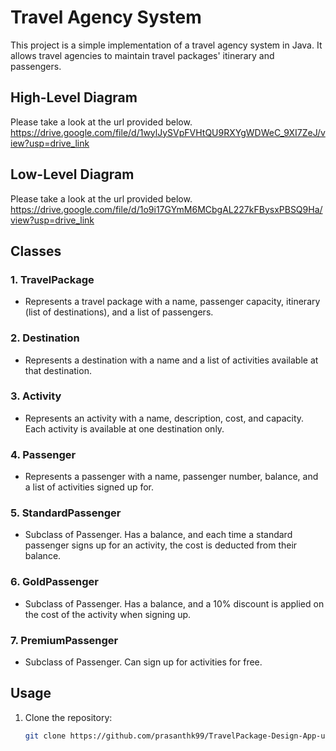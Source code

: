 # Travel Agency System

This project is a simple implementation of a travel agency system in Java. It allows travel agencies to maintain travel packages' itinerary and passengers.

## High-Level Diagram

Please take a look at the url provided below.
https://drive.google.com/file/d/1wylJySVpFVHtQU9RXYgWDWeC_9XI7ZeJ/view?usp=drive_link

## Low-Level Diagram

Please take a look at the url provided below.
https://drive.google.com/file/d/1o9i17GYmM6MCbgAL227kFBysxPBSQ9Ha/view?usp=drive_link

## Classes

### 1. TravelPackage
- Represents a travel package with a name, passenger capacity, itinerary (list of destinations), and a list of passengers.

### 2. Destination
- Represents a destination with a name and a list of activities available at that destination.

### 3. Activity
- Represents an activity with a name, description, cost, and capacity. Each activity is available at one destination only.

### 4. Passenger
- Represents a passenger with a name, passenger number, balance, and a list of activities signed up for.

### 5. StandardPassenger
- Subclass of Passenger. Has a balance, and each time a standard passenger signs up for an activity, the cost is deducted from their balance.

### 6. GoldPassenger
- Subclass of Passenger. Has a balance, and a 10% discount is applied on the cost of the activity when signing up.

### 7. PremiumPassenger
- Subclass of Passenger. Can sign up for activities for free.

## Usage

1. Clone the repository:

   ```bash
   git clone https://github.com/prasanthk99/TravelPackage-Design-App-using-JAVA
